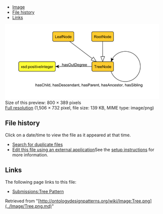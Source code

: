 * [Image](../Image/Tree.png.md#file)
* [File history](../Image/Tree.png.md#filehistory)
* [Links](../Image/Tree.png.md#filelinks)

[![Image:Tree.png](../images/thumb/a/ac/Tree.png/800px-Tree.png)](../images/a/ac/Tree.png)  
Size of this preview: 800 × 389 pixels  
[Full resolution](../images/a/ac/Tree.png)‎ (1,506 × 732 pixel, file size: 139 KB, MIME type: image/png)

## File history

Click on a date/time to view the file as it appeared at that time.



  
* [Search for duplicate files](http://ontologydesignpatterns.org/wiki/Special:FileDuplicateSearch/Tree.png "Special:FileDuplicateSearch/Tree.png")
* [Edit this file using an external application](http://ontologydesignpatterns.org/wiki/index.php?title=Image:Tree.png&action=edit&externaledit=true&mode=file "Image:Tree.png")See the [setup instructions](http://www.mediawiki.org/wiki/Manual:External_editors "http://www.mediawiki.org/wiki/Manual:External_editors") for more information.

## Links



The following page links to this file:


* [Submissions:Tree Pattern](../Submissions/Tree_Pattern.md "Submissions:Tree Pattern")


Retrieved from "[http://ontologydesignpatterns.org/wiki/Image:Tree.png](../Image/Tree.png.md)"